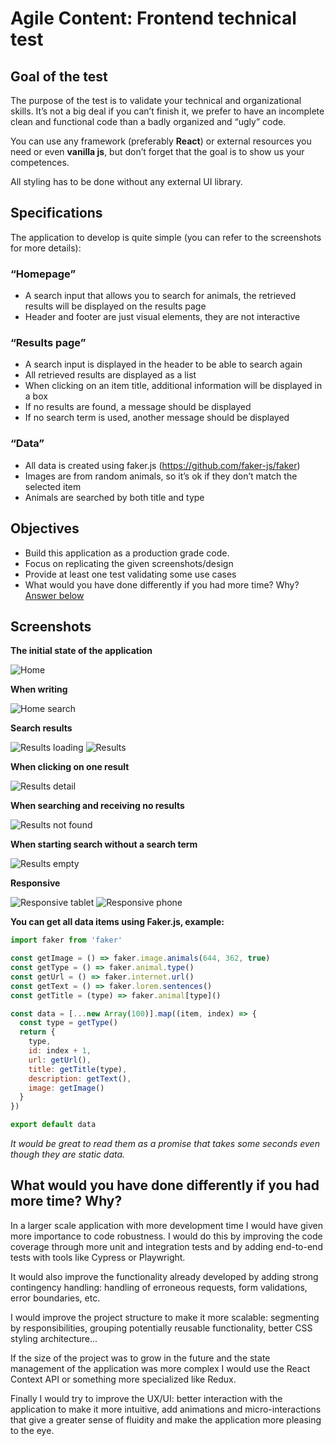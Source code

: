 # Agile Content: Frontend technical test

## Goal of the test

The purpose of the test is to validate your technical and organizational skills. It’s not a big deal if you can’t finish it, we prefer to have an incomplete clean and functional code than a badly organized and “ugly” code.

You can use any framework (preferably **React**) or external resources you need or even
**vanilla js**, but don’t forget that the goal is to show us your competences.

All styling has to be done without any external UI library.

## Specifications

The application to develop is quite simple (you can refer to the screenshots for more
details):

### “Homepage”

- A search input that allows you to search for animals, the retrieved results will be
  displayed on the results page
- Header and footer are just visual elements, they are not interactive

### “Results page”

- A search input is displayed in the header to be able to search again
- All retrieved results are displayed as a list
- When clicking on an item title, additional information will be displayed in a box
- If no results are found, a message should be displayed
- If no search term is used, another message should be displayed

### “Data”

- All data is created using faker.js (https://github.com/faker-js/faker)
- Images are from random animals, so it’s ok if they don’t match the selected item
- Animals are searched by both title and type

## Objectives

- Build this application as a production grade code.
- Focus on replicating the given screenshots/design
- Provide at least one test validating some use cases
- What would you have done differently if you had more time? Why? [Answer below](#response)

## Screenshots

**The initial state of the application**

![Home](screenshots/home.png 'Home')

**When writing**

![Home search](screenshots/home-search.png 'Home search')

**Search results**

![Results loading](screenshots/results-loading.png 'Results loading')
![Results](screenshots/results.png 'Results ')

**When clicking on one result**

![Results detail](screenshots/results-detail.png 'Results detail')

**When searching and receiving no results**

![Results not found](screenshots/results-not-found.png 'Results not found')

**When starting search without a search term**

![Results empty](screenshots/results-empty.png 'Results empty')

**Responsive**

![Responsive tablet](screenshots/responsive-tablet.png 'Responsive tablet')
![Responsive phone](screenshots/responsive-phone.png 'Responsive phone')

**You can get all data items using Faker.js, example:**

```js
import faker from 'faker'

const getImage = () => faker.image.animals(644, 362, true)
const getType = () => faker.animal.type()
const getUrl = () => faker.internet.url()
const getText = () => faker.lorem.sentences()
const getTitle = (type) => faker.animal[type]()

const data = [...new Array(100)].map((item, index) => {
  const type = getType()
  return {
    type,
    id: index + 1,
    url: getUrl(),
    title: getTitle(type),
    description: getText(),
    image: getImage()
  }
})

export default data
```

_It would be great to read them as a promise that takes some seconds even though they are static data._

## What would you have done differently if you had more time? Why?

In a larger scale application with more development time I would have given more importance to code robustness. I would do this by improving the code coverage through more unit and integration tests and by adding end-to-end tests with tools like Cypress or Playwright.

It would also improve the functionality already developed by adding strong contingency handling: handling of erroneous requests, form validations, error boundaries, etc.

I would improve the project structure to make it more scalable: segmenting by responsibilities, grouping potentially reusable functionality, better CSS styling architecture...

If the size of the project was to grow in the future and the state management of the application was more complex I would use the React Context API or something more specialized like Redux.

Finally I would try to improve the UX/UI: better interaction with the application to make it more intuitive, add animations and micro-interactions that give a greater sense of fluidity and make the application more pleasing to the eye.

